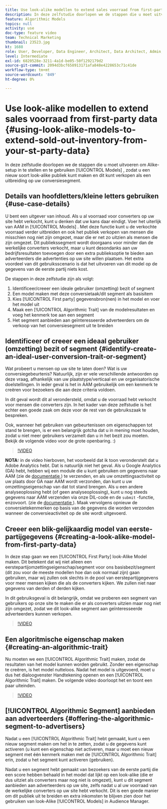 ```yaml
---
title: Use look-alike modellen to extend sales voorraad from first-party data
description: In deze zelfstudie doorlopen we de stappen die u moet uitvoeren om modellen op te zetten en te gebruiken die op look-alike lijken, zodat u een nieuw soort publiek kunt maken en deze als een uitbreiding op uw conversiesegment kunt verkopen.
feature: Algorithmic Models
topics: null
activity: use
doc-type: feature video
team: Technical Marketing
thumbnail: 23523.jpg
kt: 1688
role: User, Developer, Data Engineer, Architect, Data Architect, Admin, Leader
level: Intermediate
exl-id: 6820528e-3211-4a1d-be05-50f1292179d2
source-git-commit: 2094d3bcf658913171afa848e4228653c71c41de
workflow-type: tm+mt
source-wordcount: '849'
ht-degree: 0%

---
```


# Use look-alike modellen to extend sales voorraad from first-party data {#using-look-alike-models-to-extend-sold-out-inventory-from-your-st-party-data}

In deze zelfstudie doorlopen we de stappen die u moet uitvoeren om Alike-setup in te stellen en te gebruiken [!UICONTROL Models] , zodat u een nieuw soort look-alike publiek kunt maken en dit kunt verkopen als een uitbreiding op uw conversiesegment.

## Details van hoofdletters/kleine letters gebruiken {#use-case-details}

U bent een uitgever van inhoud. Als u al voorraad voor converters op uw site hebt verkocht, kunt u denken dat uw kans daar eindigt. Voer het uiterlijk van AAM in [!UICONTROL Models] . Met deze functie kunt u de verkochte voorraad verder uitbreiden en ook het publiek verkopen van mensen die misschien nog niet zijn omgezet, maar die er net zo uitzien als mensen die zijn omgezet. Dit publiekssegment wordt doorgaans voor minder dan de werkelijke converters verkocht, maar u kunt desondanks aan uw bedrijfsresultaten toevoegen door een extra publieksoptie te bieden aan adverteerders die advertenties op uw site willen plaatsen. Het extra voordeel van dit gebruiksscenario is dat het uitvoeren van dit model op de gegevens van de eerste partij niets kost.

De stappen in deze zelfstudie zijn als volgt:

1. Identificeer/creeer een ideale gebruiker (omzetting) bezit of segment
1. Een model maken met deze conversietaak/dit segment als basisitem
1. Kies [!UICONTROL First party] gegevensbron(nen) in het model en voer het model uit
1. Maak een [!UICONTROL Algorithmic Trait] van de modelresultaten en voeg het kenmerk toe aan een segment
1. Het segment aanbieden aan geïnteresseerde adverteerders om de verkoop van het conversiesegment uit te breiden

## Identificeer of creeer een ideaal gebruiker (omzetting) bezit of segment {#identify-create-an-ideal-user-conversion-trait-or-segment}

Wat probeert u mensen op uw site te laten doen? Wat is uw conversiegebeurtenis? Natuurlijk, zijn er vele verschillende antwoorden op deze vraag, afhankelijk van uw plaatstype/verticaal en uw organisatorische doelstellingen. In ieder geval is het in AAM gebruikelijk om een kenmerk te creëren voor bezoekers die aan deze criteria voldoen.

In dit geval wordt dit al verondersteld, omdat u de voorraad hebt verkocht voor mensen die converters zijn. In het kader van deze zelfstudie is het echter een goede zaak om deze voor de rest van de gebruikszaak te bespreken.

Ook, wanneer het gebruiken van gebeurtenissen om eigenschappen tot stand te brengen, is er een belangrijk gotcha dat u in mening moet houden, zodat u niet meer gebruikers verzamelt dan u in het bezit zou moeten. Bekijk de volgende video voor de grote openbaring. :)

>[!VIDEO](https://video.tv.adobe.com/v/23431/?quality=12)

**NOTA:** in de video hierboven, het voorbeeld dat ik toon veronderstelt dat u Adobe Analytics hebt. Dat is natuurlijk niet het geval. Als u Google Analytics (GA) hebt, hebben wij een module die u kunt gebruiken om gegevens naar AAM (zie de [ documentatie ](https://experienceleague.adobe.com/docs/audience-manager/user-guide/dil-api/dil-overview.html)) te verzenden, en als uw omzettingsactiviteit op uw plaats door GA naar AAM wordt verzonden, dan kunt u uw omzettingseigenschap van dat tot stand brengen. Als u een andere analyseoplossing hebt (of geen analyseoplossing), kunt u nog steeds gegevens naar AAM verzenden via onze DIL-code en de `submit` -functie, enzovoort. (zie de [ documentatie ](https://experienceleague.adobe.com/docs/audience-manager/user-guide/dil-api/dil-modules.html)). Maak vervolgens opnieuw de conversietekenmerken op basis van de gegevens die worden verzonden wanneer de conversieactiviteit op de site wordt uitgevoerd.

## Creeer een blik-gelijkaardig model van eerste-partijgegevens {#creating-a-look-alike-model-from-first-party-data}

In deze stap gaan we een [!UICONTROL First Party] look-Alike Model maken. Dit betekent dat wij niet alleen een eerstepartijomzettingseigenschap/segment voor ons basisbezit/segment (dit zou voor de meeste modellen hoe dan ook normaal zijn) gaan gebruiken, maar wij zullen ook slechts in de pool van eerstepartijgegevens voor meer mensen kijken die als de converters kijken. We zullen niet naar gegevens van derden of derden kijken.

In dit gebruiksgeval is dit belangrijk, omdat we proberen een segment van gebruikers op onze site te maken die er als converters uitzien maar nog niet zijn omgezet, zodat we dit look-alike segment aan geïnteresseerde adverteerders kunnen verkopen.

>[!VIDEO](https://video.tv.adobe.com/v/23504/?quality-12)

## Een algoritmische eigenschap maken {#creating-an-algorithmic-trait}

Nu moeten we een [!UICONTROL Algorithmic Trait] maken, zodat de resultaten van het model kunnen worden gebruikt. Zonder een eigenschap te creëren, is het model nutteloos. Nadat het model is uitgevoerd, moet u dus het dialoogvenster Handtekening openen en een [!UICONTROL Algorithmic Trait] maken. De volgende video doorloopt het en toont een paar uiteinden.

>[!VIDEO](https://video.tv.adobe.com/v/23523/?quality=12)

## [!UICONTROL Algorithmic Segment] aanbieden aan adverteerders {#offering-the-algorithmic-segment-to-advertisers}

Nadat u een [!UICONTROL Algorithmic Trait] hebt gemaakt, kunt u een nieuw segment maken om het in te zetten, zodat u de gegevens kunt activeren (u kunt een eigenschap niet activeren, maar u moet een nieuw segment met één kenmerk maken met de [!UICONTROL Algorithmic Trait] erin, zodat u het segment kunt activeren (gebruiken).

Nadat u een segment hebt gemaakt van bezoekers van de eerste partij die een score hebben behaald in het model dat lijkt op een look-alike (die er dus uitziet als converters maar nog niet is omgezet), kunt u dit segment aanbieden aan adverteerders op uw site, zelfs nadat u al uw voorraad van de werkelijke converters op uw site hebt verkocht. Dit is een goede manier om dit publiek uit te breiden en extra inkomsten te blijven zien door het gebruiken van look-Alike [!UICONTROL Models] in Audience Manager.
